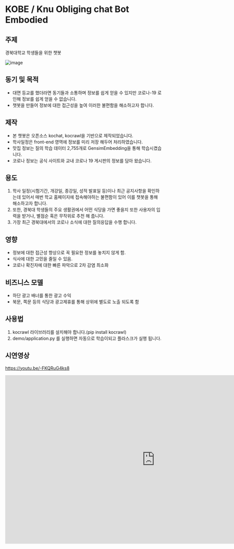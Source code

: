 # KOBE / Knu Obliging chat Bot Embodied


## 주제

경북대학교 학생들을 위한 챗봇

![image](https://user-images.githubusercontent.com/62656584/126735166-3537bd59-0f08-422b-a200-2a1941fcec21.png)



## 동기 및 목적

- 대면 등교를 했더라면 동기들과 소통하며 정보를 쉽게 얻을 수 있지만 코로나-19 로 인해 정보를 쉽게 얻을 수 없습니다.
- 챗봇을 만들어 정보에 대한 접근성을 높여 이러한 불편함을 해소하고자 합니다.

## 제작
- 본 챗봇은 오픈소스 kochat, kocrawl을 기반으로 제작되었습니다.
- 학사일정은 front-end 영역에 정보를 미리 저장 해두어 처리하였습니다.
- 맛집 정보는 질의 학습 데이터 2,755개로 GensimEmbedding을 통해 학습시켰습니다.
- 코로나 정보는 공식 사이트와 교내 코로나 19 게시판의 정보를 담아 왔습니다.

## 용도

1) 학사 일정(시험기간, 개강일, 종강일, 성적 발표일 등)이나 최근 공지사항을 확인하는데 있어서 매번 학교 홈페이지에 접속해야하는 불편함이 있어 이를 챗봇을 통해 해소하고자 합니다.
2) 또한, 경북대 학생들의 주요 생활권에서 어떤 식당을 가면 좋을지 또한 사용자의 입력을 받거나, 별점순 혹은 무작위로 추천 해 줍니다.
3) 가장 최근 경북대에서의 코로나 소식에 대한 질의응답을 수행 합니다.

## 영향

- 정보에 대한 접근성 향상으로 꼭 필요한 정보를 놓치지 않게 함.
- 식사에 대한 고민을 줄일 수 있음.
- 코로나 확진자에 대한 빠른 파악으로 2차 감염 최소화
 

## 비즈니스 모델

- 하단 광고 배너를 통한 광고 수익
- 북문, 쪽문 등의 식당과 광고제휴를 통해 상위에 별도로 노출 되도록 함

## 사용법

1. kocrawl 라이브러리를 설치해야 합니다.(pip install kocrawl)
2. demo/application.py 를 실행하면 자동으로 학습이되고 플라스크가 실행 됩니다.
 
## 시연영상

https://youtu.be/-FKQRuG4ks8
<iframe width="956" height="538" src="https://youtu.be/-FKQRuG4ks8" frameborder="0" allow="accelerometer; autoplay; encrypted-media; gyroscope; picture-in-picture" allowfullscreen></iframe>

